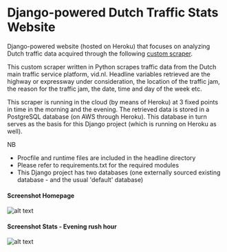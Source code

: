 # Django-powered Dutch Traffic Stats Website

Django-powered website (hosted on Heroku) that focuses on analyzing Dutch traffic data acquired through the following [custom scraper](https://github.com/Weesper1985/Dutch_traffic_info_scraper).

This custom scraper written in Python scrapes traffic data from the Dutch main traffic service platform, vid.nl. Headline variables retrieved are the highway or expressway under consideration, the location of the traffic jam, the reason for the traffic jam, the date, time and day of the week etc. 

This scraper is running in the cloud (by means of Heroku) at 3 fixed points in time in the morning and the evening. The retrieved data is stored in a PostgreSQL database (on AWS through Heroku). This database in turn serves as the basis for this Django project (which is running on Heroku as well).

NB 
- Procfile and runtime files are included in the headline directory
- Please refer to requirements.txt for the required modules
- This Django project has two databases (one externally sourced existing database - and the usual 'default' database)

#### Screenshot Homepage
![alt text](https://github.com/Weesper1985/Django_Dutch_Traffic_Stats_Website/blob/master/static/img/home.png)

#### Screenshot Stats - Evening rush hour
![alt text](https://github.com/Weesper1985/Django_Dutch_Traffic_Stats_Website/blob/master/static/img/overview.png)
